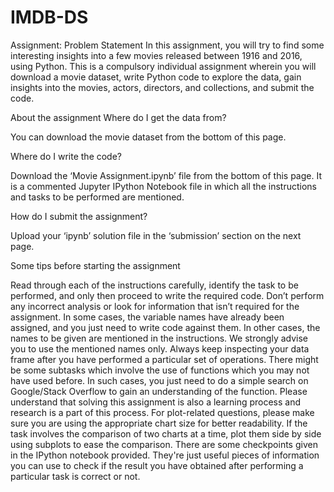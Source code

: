 # IMDB-DS
Assignment: Problem Statement
In this assignment, you will try to find some interesting insights into a few movies released between 1916 and 2016, using Python. This is a compulsory individual assignment wherein you will download a movie dataset, write Python code to explore the data, gain insights into the movies, actors, directors, and collections, and submit the code.


About the assignment
Where do I get the data from?

You can download the movie dataset from the bottom of this page.

 

Where do I write the code?

Download the ‘Movie Assignment.ipynb’ file from the bottom of this page. It is a commented Jupyter IPython Notebook file in which all the instructions and tasks to be performed are mentioned.

 

How do I submit the assignment?

Upload your ‘ipynb’ solution file in the ‘submission’ section on the next page.

 

Some tips before starting the assignment

Read through each of the instructions carefully, identify the task to be performed, and only then proceed to write the required code. Don’t perform any incorrect analysis or look for information that isn’t required for the assignment.
In some cases, the variable names have already been assigned, and you just need to write code against them. In other cases, the names to be given are mentioned in the instructions. We strongly advise you to use the mentioned names only.
Always keep inspecting your data frame after you have performed a particular set of operations.
 There might be some subtasks which involve the use of functions which you may not have used before.  In such cases, you just need to do a simple search on Google/Stack Overflow to gain an understanding of the function. Please understand that solving this assignment is also a learning process and research is a part of this process.
For plot-related questions, please make sure you are using the appropriate chart size for better readability. If the task involves the comparison of two charts at a time, plot them side by side using subplots to ease the comparison.
There are some checkpoints given in the IPython notebook provided. They're just useful pieces of information you can use to check if the result you have obtained after performing a particular task is correct or not.

